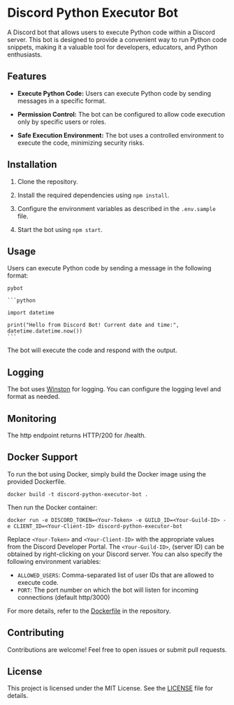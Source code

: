 
# Discord Python Executor Bot


A Discord bot that allows users to execute Python code within a Discord server. This bot is designed to provide a convenient way to run Python code snippets, making it a valuable tool for developers, educators, and Python enthusiasts.


## Features


- **Execute Python Code:** Users can execute Python code by sending messages in a specific format.

- **Permission Control:** The bot can be configured to allow code execution only by specific users or roles.

- **Safe Execution Environment:** The bot uses a controlled environment to execute the code, minimizing security risks.


## Installation


1. Clone the repository.

2. Install the required dependencies using `npm install`.

3. Configure the environment variables as described in the `.env.sample` file.

4. Start the bot using `npm start`.


## Usage


Users can execute Python code by sending a message in the following format:

````
pybot

```python

import datetime

print("Hello from Discord Bot! Current date and time:", datetime.datetime.now())
```
````

The bot will execute the code and respond with the output.


## Logging


The bot uses [Winston](https://github.com/winstonjs/winston) for logging. You can configure the logging level and format as needed.

## Monitoring


The http endpoint returns HTTP/200 for /health.


## Docker Support
To run the bot using Docker, simply build the Docker image using the provided Dockerfile.
```
docker build -t discord-python-executor-bot .
```
Then run the Docker container:
```
docker run -e DISCORD_TOKEN=<Your-Token> -e GUILD_ID=<Your-Guild-ID> -e CLIENT_ID=<Your-Client-ID> discord-python-executor-bot

```
Replace `<Your-Token>` and `<Your-Client-ID>` with the appropriate values from the Discord Developer Portal.
The `<Your-Guild-ID>`, (server ID) can be obtained by right-clicking on your Discord server.
You can also specify the following environment variables:
- `ALLOWED_USERS`: Comma-separated list of user IDs that are allowed to execute code.
- `PORT`: The port number on which the bot will listen for incoming connections (default http/3000)

For more details, refer to the [Dockerfile](Dockerfile) in the repository.




## Contributing


Contributions are welcome! Feel free to open issues or submit pull requests.


## License


This project is licensed under the MIT License. See the [LICENSE](LICENSE) file for details.

